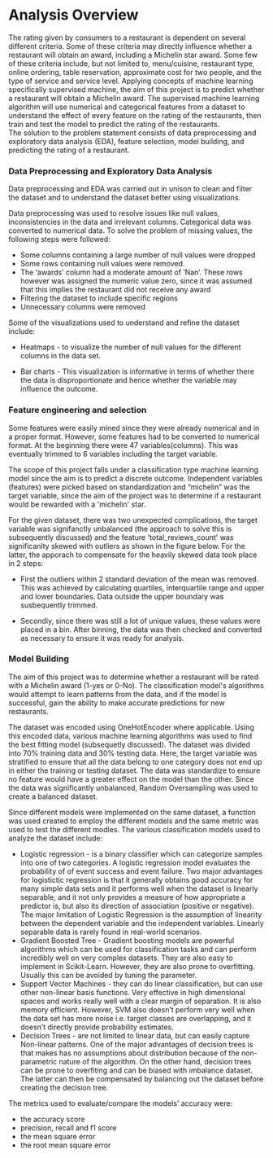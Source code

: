 # Analysis Overview
The rating given by consumers to a restaurant is dependent on several different criteria. Some of these criteria may directly influence whether a restaurant will obtain an award, including a Michelin star award. Some few of these criteria include, but not limited to, menu/cuisine, restaurant type, online ordering, table reservation, approximate cost for two people, and the type of service and service level.
Applying concepts of machine learning specifically supervised machine, the aim of this project is to predict whether a restaurant will obtain a Michelin award. The supervised machine learning algorithm will use numerical and categorical features from a dataset to understand the effect of every feature on the rating of the restaurants, then train and test the model to predict the rating of the restaurants.  
The solution to the problem statement consists of data preprocessing and exploratory data analysis (EDA), feature selection, model building, and predicting the rating of a restaurant. 

### Data Preprocessing and Exploratory Data Analysis 
Data preprocessing and EDA was carried out in unison to clean and filter the dataset and to understand the dataset better using visualizations.

Data preprocessing was used to resolve issues like null values, inconsistencies in the data and irrelevant columns. Categorical data was converted to numerical data. To solve the problem of missing values, the following steps were followed:  
* Some columns containing a large number of null values were dropped
* Some rows containing null values were removed.
* The ‘awards’ column had a moderate amount of ‘Nan’. These rows however was assigned the numeric value zero, since it was assumed that this implies the restaurant did not receive any award
* Filtering the dataset to include specific regions
* Unnecessary columns were removed

Some of the visualizations used to understand and refine the dataset include:

* Heatmaps - to visualize the number of null values for the different columns in the data set.  

* Bar charts - This visualization is informative in terms of whether there the data is disproportionate and hence whether the variable may influence the outcome.

### Feature engineering and selection

Some features were easily mined since they were already numerical and in a proper format. However, some features had to be converted to numerical format. At the beginning there were 47 variables(columns). This was eventually trimmed to 6 variables including the target variable.

The scope of this project falls under a classification type machine learning model since the aim is to predict a discrete outcome. Independent variables (features) were picked based on standardization and “michelin” was the target variable, since the aim of the project was to determine if a restaurant would be rewarded with a 'michelin' star.

For the given dataset, there was two unexpected complications, the target variable was signifanctly unbalanced (the approach to solve this is subsequently discussed) and the feature 'total_reviews_count' was significanlty skewed with outliers as shown in the figure below. For the latter, the apporach to compensate for the heavily skewed data took place in 2 steps:

* First the outliers within 2 standard deviation of the mean was removed. This was achieved by calculating quartiles, interquartile range and upper and lower boundaries. Data outside the upper boundary was susbequently trimmed. 

* Secondly, since there was still a lot of unique values, these values were placed in a bin. After binning, the data was then checked and converted as necessary to ensure it was ready for analysis.

### Model Building

The aim of this project was to determine whether a restaurant will be rated with a Michelin award (1-yes  or 0-No). The classification model's algorithms would attempt to learn patterns from the data, and if the model is successful, gain the ability to make accurate predictions for new restaurants. 

The dataset was encoded using OneHotEncoder where applicable. Using this encoded data, various machine learning algorithms was used to find the best fitting model (subsequetly discussed). The dataset was divided into 70% training data and 30% testing data. Here, the target variable was stratified to ensure that all the data belong to one category does not end up in either the training or testing dataset. The data was standardize to ensure no feature would have a greater effect on the model than the other. Since the data was significantly unbalanced, Random Oversampling was used to create a balanced dataset.

Since different models were implemented on the same dataset, a function was used created to employ the different models and the same metric was used to test the different modles. The various classification models used to analyze the dataset include:

* Logistic regression - is a binary classifier which can categorize samples into one of two categories. A logistic regression model evaluates the probability of  of event success and event failure.  Two major advantages for logistictic regression is that it generally obtains good accuracy for many simple data sets and it performs well when the dataset is linearly separable, and it not only provides a measure of how appropriate a predictor is, but also its direction of association (positive or negative). The major limitation of Logistic Regression is the assumption of linearity between the dependent variable and the independent variables. Linearly separable data is rarely found in real-world scenarios.
* Gradient Boosted Tree - Gradient boosting models are powerful algorithms which can be used for classification tasks and can perform incredibly well on very complex datasets. They are also easy to implement in Scikit-Learn. However, they are also prone to overfitting. Usually this can be avoided by tuning the parameter.
* Support Vector Machines -  they can do linear classification, but can use other non-linear basis functions. Very effective in high dimensional spaces
and works really well with a clear margin of separation. It is also memory efficient. However, SVM also doesn’t perform very well when the data set has more noise i.e. target classes are overlapping, and it doesn’t directly provide probability estimates.
* Decision Trees - are not limited to linear data, but can easily capture Non-linear patterns. One of the major advantages of decision trees is that 
makes has no assumptions about distribution because of the non-parametric nature of the algorithm.  On the other hand, decision trees can be prone to overfiting and can be biased with imbalance dataset. The latter can then be compensated by balancing out the dataset before creating the decision tree.

The metrics used to evaluate/compare the models’ accuracy were:
* the accuracy score 
* precision, recall and f1 score
* the mean square error 
* the root mean square error 
